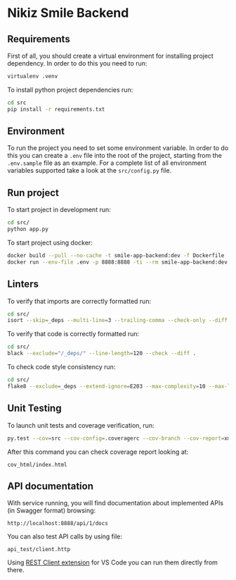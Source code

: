 # Nikiz Smile Backend

## Requirements

First of all, you should create a virtual environment for installing project dependency. In order to do this you need to run:

```bash
virtualenv .venv
```

To install python project dependencies run:

```bash
cd src
pip install -r requirements.txt
```

## Environment

To run the project you need to set some environment variable. In order to do this you can create a `.env` file into the root of the project, starting from the `.env.sample` file as an example.
For a complete list of all environment variables supported take a look at the `src/config.py` file.

## Run project

To start project in development run:

```bash
cd src/
python app.py
```

To start project using docker:

```bash
docker build --pull --no-cache -t smile-app-backend:dev -f Dockerfile .
docker run --env-file .env -p 8888:8888 -ti --rm smile-app-backend:dev
```

## Linters

To verify that imports are correctly formatted run:

```bash
cd src/
isort --skip=_deps --multi-line=3 --trailing-comma --check-only --diff --stdout .
```

To verify that code is correctly formatted run:

```bash
cd src/
black --exclude="/_deps/" --line-length=120 --check --diff .
```

To check code style consistency run:

```bash
cd src/
flake8 --exclude=_deps --extend-ignore=E203 --max-complexity=10 --max-line-length=120 .
```

## Unit Testing

To launch unit tests and coverage verification, run:

```bash
py.test --cov=src --cov-config=.coveragerc --cov-branch --cov-report=xml:cov.xml --cov-report=html:cov_html --cov-fail-under=100 --cov-report=term-missing --showlocals --verbose src/tests/
```

After this command you can check coverage report looking at:

```plaintext
cov_html/index.html
```

## API documentation

With service running, you will find documentation about implemented APIs (in Swagger format) browsing:

```plaintext
http://localhost:8888/api/1/docs
```

You can also test API calls by using file:

```plaintext
api_test/client.http
```

Using [REST Client extension](https://marketplace.visualstudio.com/items?itemName=humao.rest-client) for VS Code you can run them directly from there.